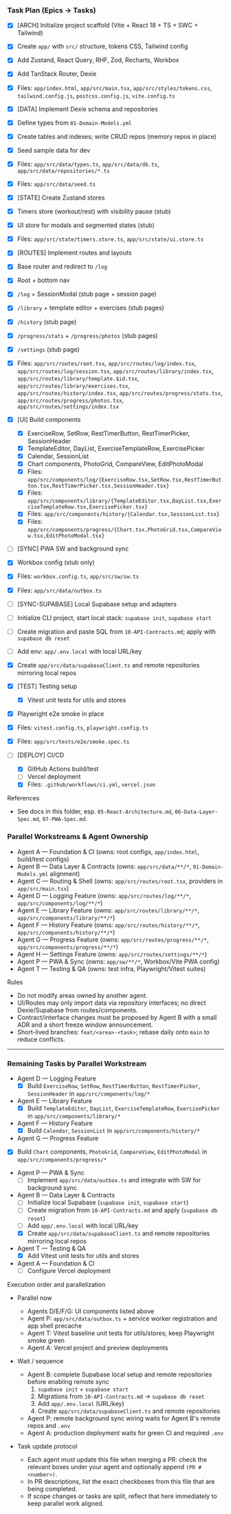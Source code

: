 ### Task Plan (Epics → Tasks)

 - [x] [ARCH] Initialize project scaffold (Vite + React 18 + TS + SWC + Tailwind)
  - [x] Create `app/` with `src/` structure, tokens CSS, Tailwind config
  - [x] Add Zustand, React Query, RHF, Zod, Recharts, Workbox
  - [x] Add TanStack Router, Dexie
  - [x] Files: `app/index.html`, `app/src/main.tsx`, `app/src/styles/tokens.css`, `tailwind.config.js`, `postcss.config.js`, `vite.config.ts`

 - [x] [DATA] Implement Dexie schema and repositories
  - [x] Define types from `01-Domain-Models.yml`
  - [x] Create tables and indexes; write CRUD repos (memory repos in place)
  - [x] Seed sample data for dev
  - [x] Files: `app/src/data/types.ts`, `app/src/data/db.ts`, `app/src/data/repositories/*.ts`
  - [x] Files: `app/src/data/seed.ts`

 - [x] [STATE] Create Zustand stores
  - [x] Timers store (workout/rest) with visibility pause (stub)
  - [x] UI store for modals and segmented states (stub)
  - [x] Files: `app/src/state/timers.store.ts`, `app/src/state/ui.store.ts`

 - [x] [ROUTES] Implement routes and layouts
  - [x] Base router and redirect to `/log`
  - [x] Root + bottom nav
  - [x] `/log` + SessionModal (stub page + session page)
  - [x] `/library` + template editor + exercises (stub pages)
  - [x] `/history` (stub page)
  - [x] `/progress/stats` + `/progress/photos` (stub pages)
  - [x] `/settings` (stub page)
  - [x] Files: `app/src/routes/root.tsx`, `app/src/routes/log/index.tsx`, `app/src/routes/log/session.tsx`, `app/src/routes/library/index.tsx`, `app/src/routes/library/template.$id.tsx`, `app/src/routes/library/exercises.tsx`, `app/src/routes/history/index.tsx`, `app/src/routes/progress/stats.tsx`, `app/src/routes/progress/photos.tsx`, `app/src/routes/settings/index.tsx`

 - [x] [UI] Build components
   - [x] ExerciseRow, SetRow, RestTimerButton, RestTimerPicker, SessionHeader
   - [x] TemplateEditor, DayList, ExerciseTemplateRow, ExercisePicker
   - [x] Calendar, SessionList
   - [x] Chart components, PhotoGrid, CompareView, EditPhotoModal
   - [x] Files: `app/src/components/log/{ExerciseRow.tsx,SetRow.tsx,RestTimerButton.tsx,RestTimerPicker.tsx,SessionHeader.tsx}`
   - [x] Files: `app/src/components/library/{TemplateEditor.tsx,DayList.tsx,ExerciseTemplateRow.tsx,ExercisePicker.tsx}`
   - [x] Files: `app/src/components/history/{Calendar.tsx,SessionList.tsx}`
   - [x] Files: `app/src/components/progress/{Chart.tsx,PhotoGrid.tsx,CompareView.tsx,EditPhotoModal.tsx}`

 - [ ] [SYNC] PWA SW and background sync
  - [x] Workbox config (stub only)
  - [x] Files: `workbox.config.ts`, `app/src/sw/sw.ts`
   - [x] Files: `app/src/data/outbox.ts`

 - [ ] [SYNC-SUPABASE] Local Supabase setup and adapters
  - [ ] Initialize CLI project, start local stack: `supabase init`, `supabase start`
  - [ ] Create migration and paste SQL from `10-API-Contracts.md`; apply with `supabase db reset`
  - [ ] Add env: `app/.env.local` with local URL/key
   - [x] Create `app/src/data/supabaseClient.ts` and remote repositories mirroring local repos

 - [x] [TEST] Testing setup
   - [x] Vitest unit tests for utils and stores
  - [x] Playwright e2e smoke in place
  - [x] Files: `vitest.config.ts`, `playwright.config.ts`
  - [x] Files: `app/src/tests/e2e/smoke.spec.ts`

- [ ] [DEPLOY] CI/CD
  - [x] GitHub Actions build/test
  - [ ] Vercel deployment
  - [x] Files: `.github/workflows/ci.yml`, `vercel.json`

References
- See docs in this folder, esp. `05-React-Architecture.md`, `06-Data-Layer-Spec.md`, `07-PWA-Spec.md`.

### Parallel Workstreams & Agent Ownership

- Agent A — Foundation & CI (owns: root configs, `app/index.html`, build/test configs)
- Agent B — Data Layer & Contracts (owns: `app/src/data/**/*`, `01-Domain-Models.yml` alignment)
- Agent C — Routing & Shell (owns: `app/src/routes/root.tsx`, providers in `app/src/main.tsx`)
- Agent D — Logging Feature (owns: `app/src/routes/log/**/*`, `app/src/components/log/**/*`)
- Agent E — Library Feature (owns: `app/src/routes/library/**/*`, `app/src/components/library/**/*`)
- Agent F — History Feature (owns: `app/src/routes/history/**/*`, `app/src/components/history/**/*`)
- Agent G — Progress Feature (owns: `app/src/routes/progress/**/*`, `app/src/components/progress/**/*`)
- Agent H — Settings Feature (owns: `app/src/routes/settings/**/*`)
- Agent P — PWA & Sync (owns: `app/sw/**/*`, Workbox/Vite PWA config)
- Agent T — Testing & QA (owns: test infra, Playwright/Vitest suites)

Rules
- Do not modify areas owned by another agent.
- UI/Routes may only import data via repository interfaces; no direct Dexie/Supabase from routes/components.
- Contract/interface changes must be proposed by Agent B with a small ADR and a short freeze window announcement.
- Short-lived branches: `feat/<area>-<task>`; rebase daily onto `main` to reduce conflicts.

---



### Remaining Tasks by Parallel Workstream

- Agent D — Logging Feature
  - [x] Build `ExerciseRow`, `SetRow`, `RestTimerButton`, `RestTimerPicker`, `SessionHeader` in `app/src/components/log/*`

- Agent E — Library Feature
  - [x] Build `TemplateEditor`, `DayList`, `ExerciseTemplateRow`, `ExercisePicker` in `app/src/components/library/*`

- Agent F — History Feature
  - [x] Build `Calendar`, `SessionList` in `app/src/components/history/*`

- Agent G — Progress Feature
- [x] Build `Chart` components, `PhotoGrid`, `CompareView`, `EditPhotoModal` in `app/src/components/progress/*`

- Agent P — PWA & Sync
  - [ ] Implement `app/src/data/outbox.ts` and integrate with SW for background sync

- Agent B — Data Layer & Contracts
  - [ ] Initialize local Supabase (`supabase init`, `supabase start`)
  - [ ] Create migration from `10-API-Contracts.md` and apply (`supabase db reset`)
  - [ ] Add `app/.env.local` with local URL/key
  - [x] Create `app/src/data/supabaseClient.ts` and remote repositories mirroring local repos

- Agent T — Testing & QA
  - [x] Add Vitest unit tests for utils and stores

- Agent A — Foundation & CI
  - [ ] Configure Vercel deployment

Execution order and parallelization

- Parallel now
  - Agents D/E/F/G: UI components listed above
  - Agent P: `app/src/data/outbox.ts` + service worker registration and app shell precache
  - Agent T: Vitest baseline unit tests for utils/stores; keep Playwright smoke green
  - Agent A: Vercel project and preview deployments

- Wait / sequence
  - Agent B: complete Supabase local setup and remote repositories before enabling remote sync
    1) `supabase init` + `supabase start`
    2) Migrations from `10-API-Contracts.md` → `supabase db reset`
    3) Add `app/.env.local` (URL/key)
    4) Create `app/src/data/supabaseClient.ts` and remote repositories
  - Agent P: remote background sync wiring waits for Agent B's remote repos and `.env`
  - Agent A: production deployment waits for green CI and required `.env`

- Task update protocol
  - Each agent must update this file when merging a PR: check the relevant boxes under your agent and optionally append `(PR #<number>)`.
  - In PR descriptions, list the exact checkboxes from this file that are being completed.
  - If scope changes or tasks are split, reflect that here immediately to keep parallel work aligned.

